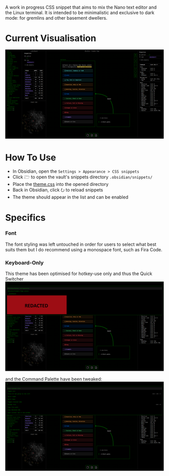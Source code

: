 A work in progress CSS snippet that aims to mix the Nano text editor and the Linux terminal. It is intended to be minimalistic and exclusive to dark mode: for gremlins and other basement dwellers.

# Current Visualisation
![Example](https://github.com/DarkKooky/obsidian-styling/blob/main/img/Example.png)

# How To Use
- In Obsidian, open the `Settings > Appearance > CSS snippets`
- Click 🗁 to open the vault's snippets directory `.obsidian/snippets/`
- Place the [theme.css](https://github.com/DarkKooky/obsidian-styling/blob/main/theme.css) into the opened directory
- Back in Obsidian, click ⭮ to reload snippets
- The theme should appear in the list and can be enabled

# Specifics

### Font
The font styling was left untouched in order for users to select what best suits them but I do recommend using a monospace font, such as Fira Code.

### Keyboard-Only
This theme has been optimised for hotkey-use only and thus the Quick Switcher
![Example](https://github.com/DarkKooky/obsidian-styling/blob/main/img/Example%20Quick%20Switcher.png)

and the Command Palette have been tweaked:
![Example](https://github.com/DarkKooky/obsidian-styling/blob/main/img/Example%20Command%20Palette.png)